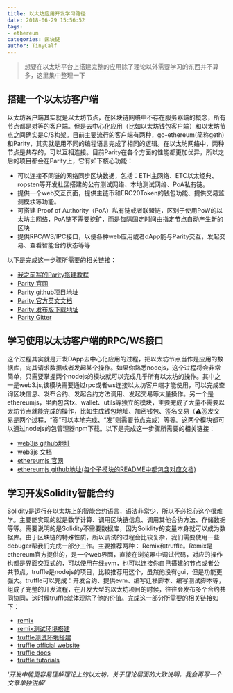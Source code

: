 ```yaml
---
title: 以太坊应用开发学习路径
date: 2018-06-29 15:56:52
tags:
- ethereum
categories: 区块链
author: TinyCalf
---
```


> 想要在以太坊平台上搭建完整的应用除了理论以外需要学习的东西并不算多，这里集中整理一下

## 搭建一个以太坊客户端
以太坊客户端其实就是以太坊节点，在区块链网络中不存在服务器端的概念，所有节点都是对等的客户端。但是去中心化应用（比如以太坊钱包客户端）和以太坊节点之间确实是C/S构架。目前主要流行的客户端有两种，go-ethereum(简称geth)和Parity，其实就是用不同的编程语言完成了相同的逻辑。在以太坊网络中，两种节点是共存的，可以互相连接。目前Parity在各个方面的性能都更加优异，所以之后的项目都会在Parity上，它有如下核心功能：
<!-- more -->
* 可以连接不同链的网络同步区块数据，包括：ETH主网络、ETC以太经典、ropsten等开发社区搭建的公有测试网络、本地测试网络、PoA私有链。
* 提供一个web交互页面，提供主链币和ERC20Token的钱包功能、提供交易监测模块等功能。
* 可搭建 Proof of Authority（PoA）私有链或者联盟链，区别于使用PoW的以太坊主网络，PoA链不需要挖矿，而是每隔固定时间由指定节点自动产生新的区块
* 提供RPC/WS/IPC接口，以便各种web应用或者dApp能与Parity交互，发起交易、查看智能合约状态等等

以下是完成这一步骤所需要的相关链接：
* [我之前写的Parity搭建教程](http://www.tiny-calf.com/2018/06/29/20180629-Parity搭建以太坊节点/#more)
* [Parity 官网](https://www.parity.io/)
* [Parity github项目地址](https://github.com/paritytech/parity)
* [Parity 官方英文文档](https://wiki.parity.io)
* [Parity 发布版下载地址](https://github.com/paritytech/parity/releases)
* [Parity Gitter](https://gitter.im/paritytech/parity)

## 学习使用以太坊客户端的RPC/WS接口
这个过程其实就是开发DApp去中心化应用的过程，把以太坊节点当作是应用的数据库，向其请求数据或者发起某个操作。如果你熟悉nodejs，这个过程将会非常简单，只需要掌握两个nodejs的模块就可以完成几乎所有以太坊的操作。其中之一是web3.js,该模块需要通过rpc或者ws连接以太坊客户端才能使用，可以完成查询区块信息、发布合约、发起合约方法调用、发起交易等大量操作。另一个是ethereumjs，里面包含tx、wallet、utils等独立的模块，主要完成了大量不需要以太坊节点就能完成的操作，比如生成钱包地址、加密钱包、签名交易（⚠️签发交易是两个过程，“签”可以本地完成、“发”则需要节点完成）等等。这两个模块都可以通过nodejs的包管理器npm下载。以下是完成这一步骤所需要的相关链接：

* [web3js github地址](https://github.com/ethereum/web3.js/)
* [web3js 文档](https://web3js.readthedocs.io/en/1.0/)
* [ethereumjs 官网](https://ethereumjs.github.io)
* [ethereumjs github地址(每个子模块的README中都包含对应文档)](https://github.com/ethereumjs)

## 学习开发Solidity智能合约
Solidity是运行在以太坊上的智能合约语言，语法非常少，所以不必担心这个很难学。主要能实现的就是数学计算、调用区块链信息、调用其他合约方法、存储数据等等。需要说明的是Solidity不需要数据库，因为Solidity的变量本身就可以成为数据库。由于区块链的特殊性质，所以调试的过程会比较复杂，我们需要使用一些debuger帮我们完成一部分工作。主要推荐两种： Remix和truffle。Remix是ethereum官方提供的，是一个web界面，直接在浏览器中调试代码，对应的操作也都是界面交互式的，可以使用在线evm，也可以连接你自己搭建的节点或者公共节点。truffle是nodejs的项目，比较推荐用这个，虽然他没有gui，但是功能更强大。truffle可以完成：开发合约、提供evm、编写迁移脚本、编写测试脚本等，组成了完整的开发流程，在开发大型的以太坊项目的时候，往往会发布多个合约共同协同，这时候truffle就体现除了他的价值。完成这一部分所需要的相关链接如下：

* [remix](http://remix.ethereum.org/)
* [remix测试环境搭建](https://www.tiny-calf.com/2018/03/16/Solidity开发环境搭建及简单合约编写测试/)
* [truffle测试环境搭建](https://www.tiny-calf.com/2018/06/27/20180606-truffle以太坊智能合约开发环境搭建/)
* [truffle official website](https://truffleframework.com/)
* [truffle docs](https://truffleframework.com/docs)
* [truffle tutorials](https://truffleframework.com/tutorials)


_‘开发中能更容易理解理论上的以太坊，关于理论层面的大致说明，我会再写一个文章单独讲解’_
